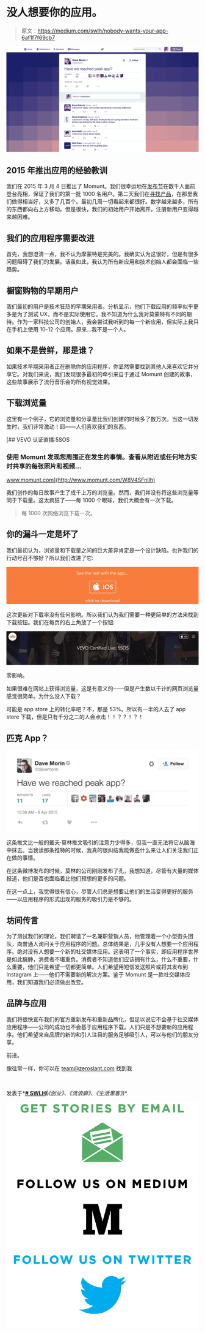# 没人想要你的应用。

> 原文：<https://medium.com/swlh/nobody-wants-your-app-6af1f7f69cb7>

![](img/af50d80d2fc9d68cbcae09a56692bfcf.png)

## 2015 年推出应用的经验教训

我们在 2015 年 3 月 4 日推出了 Momunt。我们很幸运地在[发布节](http://launchfestival.com)在数千人面前登台亮相，保证了我们的第一批 1000 名用户。第二天我们在[寻找产品](https://www.producthunt.com/tech/momunt-2)，在那里我们做得相当好，又多了几百个。最初几周一切看起来都很好。数字越来越多，所有的东西都向右上方移动。但是很快，我们的初始用户开始离开，注册新用户变得越来越困难。

## 我们的应用程序需要改进

首先，我想澄清一点，我不认为摩蒙特是完美的。我确实认为这很好，但是有很多问题阻碍了我们的发展。话虽如此，我认为所有新应用和技术创始人都会面临一些趋势。

## 橱窗购物的早期用户

我们最初的用户是技术狂热的早期采用者。分析显示，他们下载应用的频率似乎更多是为了测试 UX，而不是实际使用它。我不知道为什么我对莫蒙特有不同的期待。作为一家科技公司的创始人，我会尝试我听到的每一个新应用，但实际上我只在手机上使用 10-12 个应用。原来…我不是一个人。

## 如果不是尝鲜，那是谁？

如果技术早期采用者正在删除你的应用程序，你显然需要找到其他人来喜欢它并分享它。对我们来说，我们发现很多最初的牵引来自于通过 Momunt 创建的故事，这些故事展示了流行音乐会的所有视觉效果。

## 下载浏览量

这里有一个例子，它的浏览量和分享量比我们创建的时候多了数万次。当这一切发生时，我们非常激动！耶——人们喜欢我们的东西。

[](http://www.momunt.com/W8V4SFnIlh) [## VEVO 认证直播:5SOS

### 使用 Momunt 发现您周围正在发生的事情。查看从附近或任何地方实时共享的每张照片和视频…

www.momunt.com](http://www.momunt.com/W8V4SFnIlh) 

我们创作的每日故事产生了成千上万的浏览量。然而，我们并没有将这些浏览量等同于下载量。这太疯狂了——每 1000 个眼球，我们大概会有一次下载。

> 每 1000 次网络浏览下载一次。

## 你的漏斗一定是坏了

我们最初认为，浏览量和下载量之间的巨大差异肯定是一个设计缺陷。也许我们的行动号召不够好？所以我们改进了它:

![](img/a2e18f46ad3a0b1156d03697792aac32.png)

这次更新对下载率没有任何影响。所以我们认为我们需要一种更简单的方法来找到下载按钮。我们在每页的右上角放了一个按钮:

![](img/2af70d6aa34bbb2273391cdc181f58d7.png)

零影响。

如果很难在网站上获得浏览量，这是有意义的——但是产生数以千计的网页浏览量感觉很简单。为什么没人下载？

可能是 app store 上的转化率吧？不，那是 53%。所以有一半的人去了 app store 下载，但是只有千分之二的人会点击！！？？！？！

## 匹克 App？

![](img/84cdf7199366ada8f14692b731d69101.png)

这条推文比一般的戴夫·莫林推文吸引的注意力少得多，但我一直无法将它从脑海中抹去。当我读那条推特的时候，我真的很纠结我能做些什么来让人们关注我们正在做的事情。

在这条微博发布的时候，莫林的公司刚刚发布了孔，我想知道，尽管有大量的媒体报道，他们是否也面临着比他们预想的更多的问题。

在这一点上，我觉得很有信心，尽管人们总是想要让他们的生活变得更好的服务——以应用程序的形式出现的服务的吸引力是不够的。

## 坊间传言

为了测试我们的理论，我们聘请了一名兼职营销人员，他管理着一个小型街头团队，向普通人询问关于应用程序的问题。总体结果是，几乎没有人想要一个应用程序。绝对没有人想要一个新的社交媒体应用。这表明了一个事实，即应用程序世界是如此臃肿，消费者不堪重负。消费者不知道他们应该拥有什么，什么不重要，什么重要，他们只是希望一切都更简单。人们希望用短信发送照片或将其发布到 Instagram 上——他们不需要新的解决方案。鉴于 Momunt 是一款社交媒体应用，我们知道我们必须做出改变。

## 品牌与应用

我们将很快宣布我们的官方重新发布和重新品牌化，但足以说它不会基于社交媒体应用程序——公司的成功也不会基于应用程序下载。人们只是不想要新的应用程序。他们希望来自品牌的新的和引人注目的服务足够吸引人，可以与他们的朋友分享。

前进。

像往常一样，你可以在 team@zeroslant.com 找到我

![](img/c1192ebad88d6b1fc6ae1d6a2bc61154.png)

发表于*[**# SWLH**](https://medium.com/swlh)**(***《创业》、《流浪癖》、《生活黑客》)**

*[![](img/de26c089e79a3a2a25d2b750ff6db50f.png)](http://supply.us9.list-manage.com/subscribe?u=310af6eb2240d299c7032ef6c&id=d28d8861ad)**[![](img/f47a578114e0a96bdfabc3a5400688d5.png)](https://medium.com/swlh)**[![](img/c1351daa9c4f0c8ac516addb60c82f6b.png)](https://twitter.com/swlh_)*